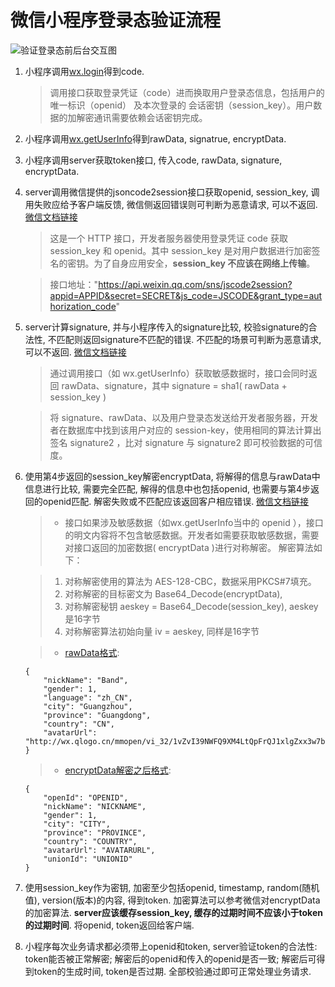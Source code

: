 # 微信小程序登录态验证流程

![验证登录态前后台交互图](https://github.com/cantoo/learning/raw/master/wxapp/wxapp_auth_token.png)

1. 小程序调用[wx.login](https://mp.weixin.qq.com/debug/wxadoc/dev/api/api-login.html)得到code.

	> 调用接口获取登录凭证（code）进而换取用户登录态信息，包括用户的唯一标识（openid） 及本次登录的 会话密钥（session_key）。用户数据的加解密通讯需要依赖会话密钥完成。

2. 小程序调用[wx.getUserInfo](https://mp.weixin.qq.com/debug/wxadoc/dev/api/open.html?t=1476197481956)得到rawData, signatrue, encryptData.

3. 小程序调用server获取token接口, 传入code, rawData, signature, encryptData.

4. server调用微信提供的jsoncode2session接口获取openid, session_key, 调用失败应给予客户端反馈, 微信侧返回错误则可判断为恶意请求, 可以不返回. [微信文档链接](https://mp.weixin.qq.com/debug/wxadoc/dev/api/api-login.html?t=1476197485292)

	> 这是一个 HTTP 接口，开发者服务器使用登录凭证 code 获取 session_key 和 openid。其中 session_key 是对用户数据进行加密签名的密钥。为了自身应用安全，**session_key 不应该在网络上传输**。
    
	> 接口地址："https://api.weixin.qq.com/sns/jscode2session?appid=APPID&secret=SECRET&js_code=JSCODE&grant_type=authorization_code"

5. server计算signature, 并与小程序传入的signature比较, 校验signature的合法性, 不匹配则返回signature不匹配的错误. 不匹配的场景可判断为恶意请求, 可以不返回. [微信文档链接](https://mp.weixin.qq.com/debug/wxadoc/dev/api/signature.html?t=1476197481956)

	> 通过调用接口（如 wx.getUserInfo）获取敏感数据时，接口会同时返回 rawData、signature，其中 signature = sha1( rawData + session_key )

	> 将 signature、rawData、以及用户登录态发送给开发者服务器，开发者在数据库中找到该用户对应的 session-key，使用相同的算法计算出签名 signature2 ，比对 signature 与 signature2 即可校验数据的可信度。

6. 使用第4步返回的session_key解密encryptData, 将解得的信息与rawData中信息进行比较, 需要完全匹配, 解得的信息中也包括openid, 也需要与第4步返回的openid匹配. 解密失败或不匹配应该返回客户相应错误. [微信文档链接](https://mp.weixin.qq.com/debug/wxadoc/dev/api/signature.html?t=1476197481956)

	> * 接口如果涉及敏感数据（如wx.getUserInfo当中的 openid ），接口的明文内容将不包含敏感数据。开发者如需要获取敏感数据，需要对接口返回的加密数据( encryptData )进行对称解密。 解密算法如下：
	
	> 1. 对称解密使用的算法为 AES-128-CBC，数据采用PKCS#7填充。
	> 2. 对称解密的目标密文为 Base64_Decode(encryptData), 
	> 3. 对称解密秘钥 aeskey = Base64_Decode(session_key), aeskey 是16字节
	> 4. 对称解密算法初始向量 iv = aeskey, 同样是16字节
	
	> * [rawData格式](https://mp.weixin.qq.com/debug/wxadoc/dev/api/signature.html?t=1476197481956):
	```
	{
		"nickName": "Band",
		"gender": 1,
		"language": "zh_CN",
		"city": "Guangzhou",
		"province": "Guangdong",
		"country": "CN",
		"avatarUrl": "http://wx.qlogo.cn/mmopen/vi_32/1vZvI39NWFQ9XM4LtQpFrQJ1xlgZxx3w7bQxKARol6503Iuswjjn6nIGBiaycAjAtpujxyzYsrztuuICqIM5ibXQ/0"
	}
	```
	
	> * [encryptData解密之后格式](https://mp.weixin.qq.com/debug/wxadoc/dev/api/open.html?t=1476197485292):
	```
	{
	    "openId": "OPENID",
	    "nickName": "NICKNAME",
	    "gender": 1,
	    "city": "CITY",
	    "province": "PROVINCE",
	    "country": "COUNTRY",
	    "avatarUrl": "AVATARURL",
	    "unionId": "UNIONID"
	}
	```
	
7. 使用session_key作为密钥, 加密至少包括openid, timestamp, random(随机值), version(版本)的内容, 得到token. 加密算法可以参考微信对encryptData的加密算法. **server应该缓存session_key, 缓存的过期时间不应该小于token的过期时间**. 将openid, token返回给客户端. 

8. 小程序每次业务请求都必须带上openid和token, server验证token的合法性: token能否被正常解密; 解密后的openid和传入的openid是否一致; 解密后可得到token的生成时间, token是否过期. 全部校验通过即可正常处理业务请求.
